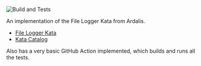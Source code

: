 ![Build and Tests](https://github.com/sdepouw/FileLogger-Feb2020/workflows/Build%20and%20Tests/badge.svg)

An implementation of the File Logger Kata from Ardalis.
* [File Logger Kata](https://github.com/ardalis/kata-catalog/blob/master/katas/File%20Logger.md)
* [Kata Catalog](https://github.com/ardalis/kata-catalog)

Also has a very basic GitHub Action implemented, which builds and runs all the tests.
